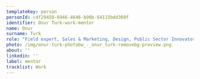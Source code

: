 ```yaml
---
templateKey: person
personId: c4f29450-6946-4646-b90b-64115bdd360f
identifier: Onur Turk-work-mentor
name: Onur
surname: Turk
role: "Field expert, Sales & Marketing, Design, Public Sector Innovator Haros\t"
photo: /img/onur-turk-photobw_-_onur_turk-removebg-preview.png
about: ''
linkedin: ''
label: mentor
tracklist: Work
---
```


